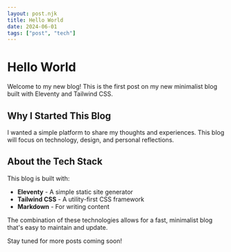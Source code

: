 ```yaml
---
layout: post.njk
title: Hello World
date: 2024-06-01
tags: ["post", "tech"]
---
```


# Hello World

Welcome to my new blog! This is the first post on my new minimalist blog built with Eleventy and Tailwind CSS.

## Why I Started This Blog

I wanted a simple platform to share my thoughts and experiences. This blog will focus on technology, design, and personal reflections.

## About the Tech Stack

This blog is built with:

- **Eleventy** - A simple static site generator
- **Tailwind CSS** - A utility-first CSS framework
- **Markdown** - For writing content

The combination of these technologies allows for a fast, minimalist blog that's easy to maintain and update.

Stay tuned for more posts coming soon! 